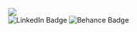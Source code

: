 
<div id="header align="center>
    <img src="https://media.giphy.com/media/o0vwzuFwCGAFO/giphy.gif" />
    <div id="badges">
      <img src="https://img.shields.io/badge/LinkedIn-blue?style=flat&logo=linkedin&logoColor=white" alt="LinkedIn Badge"/>
      <img src="https://img.shields.io/badge/Behance-000000?style=flat&logo=behance&logoColor=white" alt="Behance Badge"/>
    </div>
</div>

